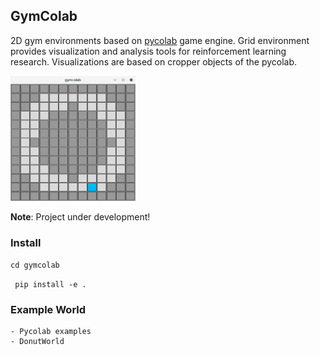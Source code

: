 ## GymColab

2D gym environments based on [pycolab](https://github.com/deepmind/pycolab) game engine. Grid environment provides visualization and analysis tools for reinforcement learning research. Visualizations are based on cropper objects of the pycolab.

<img src="image.png" alt="rendering" width=200 height=200>

**Note**: Project under development!

### Install
``` cd gymcolab ```

``` pip install -e .```

### Example World
    - Pycolab examples
    - DonutWorld